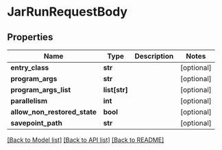 # JarRunRequestBody

## Properties
Name | Type | Description | Notes
------------ | ------------- | ------------- | -------------
**entry_class** | **str** |  | [optional] 
**program_args** | **str** |  | [optional] 
**program_args_list** | **list[str]** |  | [optional] 
**parallelism** | **int** |  | [optional] 
**allow_non_restored_state** | **bool** |  | [optional] 
**savepoint_path** | **str** |  | [optional] 

[[Back to Model list]](../README.md#documentation-for-models) [[Back to API list]](../README.md#documentation-for-api-endpoints) [[Back to README]](../README.md)

